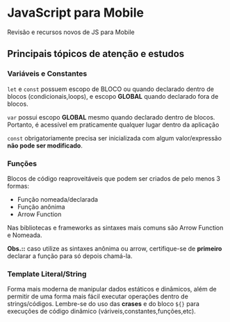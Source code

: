 # JavaScript para Mobile
 Revisão e recursos novos de JS para Mobile

## Principais tópicos de atenção e estudos

### Variáveis e Constantes

`let` e `const` possuem escopo de BLOCO ou quando declarado dentro de blocos (condicionais,loops), e escopo **GLOBAL** quando declarado fora de blocos. 

`var` possui escopo **GLOBAL** mesmo quando declarado dentro de blocos. Portanto, é acessível em praticamente qualquer lugar dentro da aplicação

`const` obrigatoriamente precisa ser inicializada com algum valor/expressão **não pode ser modificado**. 

### Funções

Blocos de código reaproveitáveis que podem ser criados de pelo menos 3 formas:

- Função nomeada/declarada
- Função anônima
- Arrow Function

Nas bibliotecas e frameworks as sintaxes mais comuns são Arrow Function e Nomeada.

**Obs.::** caso utilize as sintaxes anônima ou arrow, certifique-se de **primeiro** declarar a função para só depois chamá-la.

### Template Literal/String

Forma mais moderna de manipular dados estáticos e dinâmicos, além de permitir de uma forma mais fácil executar operações dentro de strings/códigos. Lembre-se do uso das **crases** e do bloco `${}` para execuções de código dinâmico (váriveis,constantes,funções,etc).